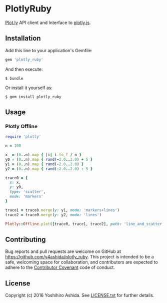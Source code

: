 # PlotlyRuby

[Plot.ly](https://plot.ly/) API client and Interface to [plotly.js](https://plot.ly/javascript/).

## Installation

Add this line to your application's Gemfile:

```ruby
gem 'plotly_ruby'
```

And then execute:

    $ bundle

Or install it yourself as:

    $ gem install plotly_ruby

## Usage

### Plotly Offline

```ruby
require 'plotly'

n = 100

x  = (0..n).map { |i| i.to_f / n }
y0 = (0..n).map { rand(-2.0..2.0) + 5 }
y1 = (0..n).map { rand(-2.0..2.0) }
y2 = (0..n).map { rand(-2.0..2.0) - 5 }

trace0 = {
  x: x,
  y: y0,
  type: 'scatter',
  mode: 'markers'
}

trace1 = trace0.merge(y: y1, mode: 'markers+lines')
trace2 = trace0.merge(y: y2, mode: 'lines')

Plotly::Offline.plot([trace0, trace1, trace2], path: 'line_and_scatter.html')
```

## Contributing

Bug reports and pull requests are welcome on GitHub at https://github.com/y4ashida/plotly_ruby. This project is intended to be a safe, welcoming space for collaboration, and contributors are expected to adhere to the [Contributor Covenant](http://contributor-covenant.org) code of conduct.

## License

Copyright (c) 2016 Yoshihiro Ashida. See [LICENSE.txt](LICENSE.txt) for
further details.
